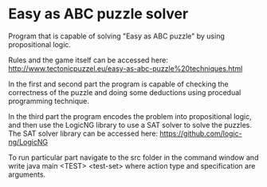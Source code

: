 # Easy as ABC puzzle solver
Program that is capable of solving "Easy as ABC puzzle" by using propositional logic.

Rules and the game itself can be accessed here: http://www.tectonicpuzzel.eu/easy-as-abc-puzzle%20techniques.html

In the first and second part the program is capable of checking the correctness of the puzzle and doing some deductions using procedual programming technique.

In the third part the program encodes the problem into propositional logic, and then use the LogicNG library to use a SAT solver to solve the puzzles.
The SAT solver library can be accessed here: https://github.com/logic-ng/LogicNG

To run particular part navigate to the src folder in the command window and write java main \<TEST\> \<test-set\> where action type and specification are arguments.
